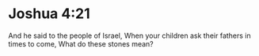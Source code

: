 # Joshua 4:21

And he said to the people of Israel, When your children ask their fathers in times to come, What do these stones mean?
